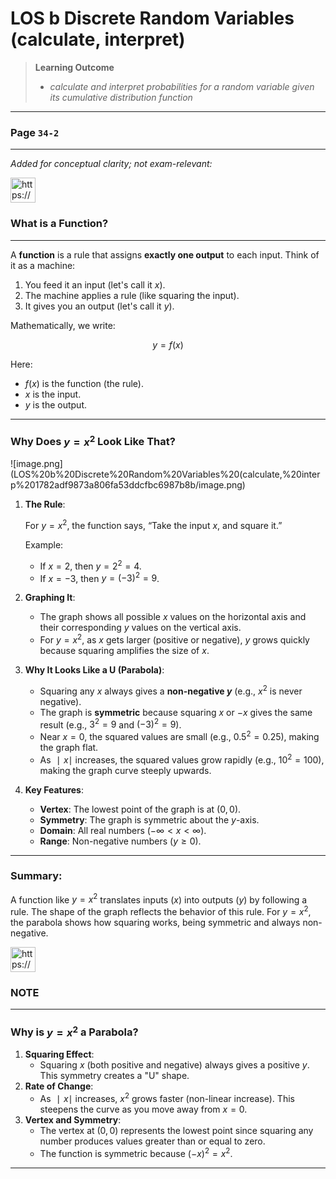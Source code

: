 # LOS b Discrete Random Variables (calculate, interpret)

> **Learning Outcome**
> 
> - *calculate and interpret probabilities for a random variable given its cumulative distribution function*

---

### Page **`34-2`**

---

*Added for conceptual clarity; not exam-relevant:*

<aside>
<img src="https://www.notion.so/icons/help-alternate_gray.svg" alt="https://www.notion.so/icons/help-alternate_gray.svg" width="40px" />

### What is a Function?

---

A **function** is a rule that assigns **exactly one output** to each input. Think of it as a machine:

1. You feed it an input (let's call it $x$).
2. The machine applies a rule (like squaring the input).
3. It gives you an output (let's call it $y$).

Mathematically, we write:

$$
y = f(x)
$$

Here:

- $f(x)$ is the function (the rule).
- $x$ is the input.
- $y$ is the output.

---

### Why Does $y = x^2$ Look Like That?

![image.png](LOS%20b%20Discrete%20Random%20Variables%20(calculate,%20interp%201782adf9873a806fa53ddcfbc6987b8b/image.png)

1. **The Rule**:
    
    For $y = x^2$, the function says, “Take the input $x$, and square it.”
    
    Example:
    
    - If $x=2$, then $y=2^2=4$.
    - If $x=−3$, then $y=(−3)^2=9$.
2. **Graphing It**:
    - The graph shows all possible $x$ values on the horizontal axis and their corresponding $y$ values on the vertical axis.
    - For $y = x^2$, as $x$ gets larger (positive or negative), $y$ grows quickly because squaring amplifies the size of $x$.
3. **Why It Looks Like a U (Parabola)**:
    - Squaring any $x$ always gives a **non-negative $y$** (e.g., $x^2$ is never negative).
    - The graph is **symmetric** because squaring $x$ or $−x$ gives the same result (e.g., $3^2 = 9$ and $(-3)^2 = 9$).
    - Near $x=0$, the squared values are small (e.g., $0.5^2 = 0.25$), making the graph flat.
    - As $∣x∣$ increases, the squared values grow rapidly (e.g., $10^2 = 100$), making the graph curve steeply upwards.
4. **Key Features**:
    - **Vertex**: The lowest point of the graph is at $(0,0)$.
    - **Symmetry**: The graph is symmetric about the $y$-axis.
    - **Domain**: All real numbers ($-\infty < x < \infty$).
    - **Range**: Non-negative numbers ($y \geq 0$).

---

### Summary:

A function like $y = x^2$ translates inputs ($x$) into outputs ($y$) by following a rule. The shape of the graph reflects the behavior of this rule. For $y = x^2$, the parabola shows how squaring works, being symmetric and always non-negative.

</aside>

<aside>
<img src="https://www.notion.so/icons/star_yellow.svg" alt="https://www.notion.so/icons/star_yellow.svg" width="40px" />

### NOTE

---

### Why is $y = x^2$ a Parabola?

1. **Squaring Effect**:
    - Squaring $x$ (both positive and negative) always gives a positive $y$. This symmetry creates a "U" shape.
2. **Rate of Change**:
    - As $∣x∣$ increases, $x^2$ grows faster (non-linear increase). This steepens the curve as you move away from $x=0$.
3. **Vertex and Symmetry**:
    - The vertex at $(0,0)$ represents the lowest point since squaring any number produces values greater than or equal to zero.
    - The function is symmetric because $(-x)^2 = x^2$.
</aside>

---